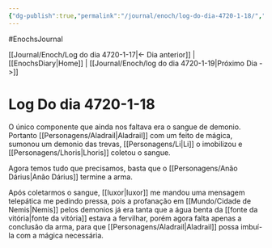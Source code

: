 ```yaml
---
{"dg-publish":true,"permalink":"/journal/enoch/log-do-dia-4720-1-18/","dgHomeLink":true,"dgPassFrontmatter":false}
---
```


#EnochsJournal 

[[Journal/Enoch/Log do dia 4720-1-17|<- Dia anterior]] | [[EnochsDiary|Home]] | [[Journal/Enoch/log do dia 4720-1-19|Próximo Dia ->]]

# Log Do dia 4720-1-18
O único componente que ainda nos faltava era o sangue de demonio. Portanto [[Personagens/Aladrail|Aladrail]] com um feito de mágica, sumonou um demonio das trevas, [[Personagens/Li|Li]] o imobilizou e [[Personagens/Lhoris|Lhoris]] coletou o sangue.

Agora temos tudo que precisamos, basta que o [[Personagens/Anão Dárius|Anão Dárius]] termine a arma.

Após coletarmos o sangue, [[Iuxor|Iuxor]] me mandou uma mensagem telepática me pedindo pressa, pois a profanação em [[Mundo/Cidade de Nemis|Nemis]] pelos demonios já era tanta que a água benta da [[fonte da vitória|fonte da vitória]] estava a fervilhar, porém agora falta apenas a conclusão da arma, para que [[Personagens/Aladrail|Aladrail]] possa imbuí-la com a mágica necessária.